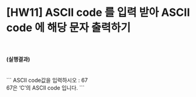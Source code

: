 # [HW11] ASCII code 를 입력 받아 ASCII code 에 해당 문자 출력하기

<h4>
</br></br>
(실행결과)
</br></br></h4>
```
ASCII code값을 입력하시오 : 67</br>
 67은 ‘C’의 ASCII code 입니다.
```